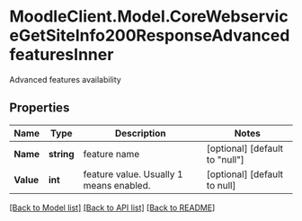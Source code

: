 # MoodleClient.Model.CoreWebserviceGetSiteInfo200ResponseAdvancedfeaturesInner
Advanced features availability

## Properties

Name | Type | Description | Notes
------------ | ------------- | ------------- | -------------
**Name** | **string** | feature name | [optional] [default to "null"]
**Value** | **int** | feature value. Usually 1 means enabled. | [optional] [default to null]

[[Back to Model list]](../README.md#documentation-for-models) [[Back to API list]](../README.md#documentation-for-api-endpoints) [[Back to README]](../README.md)

